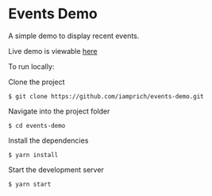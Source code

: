 # Events Demo

A simple demo to display recent events.

Live demo is viewable [here](https://lucid-pasteur-b36083.netlify.app/)

To run locally:

Clone the project

```
$ git clone https://github.com/iamprich/events-demo.git
```

Navigate into the project folder

```
$ cd events-demo
```

Install the dependencies

```
$ yarn install
```

Start the development server

```
$ yarn start
```
